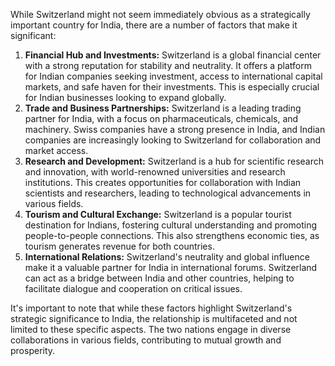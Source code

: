 While Switzerland might not seem immediately obvious as a strategically important country for India, there are a number of factors that make it significant:

1. **Financial Hub and Investments:** Switzerland is a global financial center with a strong reputation for stability and neutrality. It offers a platform for Indian companies seeking investment, access to international capital markets, and safe haven for their investments. This is especially crucial for Indian businesses looking to expand globally. 
2. **Trade and Business Partnerships:** Switzerland is a leading trading partner for India, with a focus on pharmaceuticals, chemicals, and machinery.  Swiss companies have a strong presence in India, and Indian companies are increasingly looking to Switzerland for collaboration and market access.
3. **Research and Development:** Switzerland is a hub for scientific research and innovation, with world-renowned universities and research institutions. This creates opportunities for collaboration with Indian scientists and researchers, leading to technological advancements in various fields.
4. **Tourism and Cultural Exchange:** Switzerland is a popular tourist destination for Indians, fostering cultural understanding and promoting people-to-people connections. This also strengthens economic ties, as tourism generates revenue for both countries.
5. **International Relations:** Switzerland's neutrality and global influence make it a valuable partner for India in international forums. Switzerland can act as a bridge between India and other countries, helping to facilitate dialogue and cooperation on critical issues. 

It's important to note that while these factors highlight Switzerland's strategic significance to India, the relationship is multifaceted and not limited to these specific aspects. The two nations engage in diverse collaborations in various fields, contributing to mutual growth and prosperity. 
